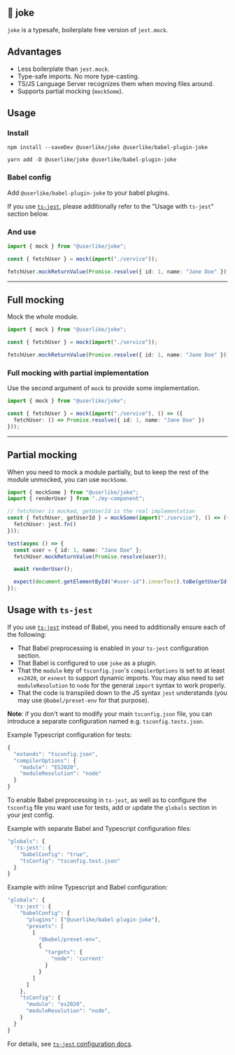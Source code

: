 ## 🍭 joke

`joke` is a typesafe, boilerplate free version of `jest.mock`.

## Advantages

- Less boilerplate than `jest.mock`.
- Type-safe imports. No more type-casting.
- TS/JS Language Server recognizes them when moving files around.
- Supports partial mocking (`mockSome`).

## Usage

### Install

```
npm install --saveDev @userlike/joke @userlike/babel-plugin-joke
```

```
yarn add -D @userlike/joke @userlike/babel-plugin-joke
```

### Babel config

Add `@userlike/babel-plugin-joke` to your babel plugins.

If you use [`ts-jest`](https://www.npmjs.com/package/ts-jest), please additionally refer to the "Usage with `ts-jest`" section below.

### And use

```typescript
import { mock } from "@userlike/joke";

const { fetchUser } = mock(import("./service"));

fetchUser.mockReturnValue(Promise.resolve({ id: 1, name: "Jane Doe" }));
```

---

## Full mocking

Mock the whole module.

```typescript
import { mock } from "@userlike/joke";

const { fetchUser } = mock(import("./service"));

fetchUser.mockReturnValue(Promise.resolve({ id: 1, name: "Jane Doe" }));
```

### Full mocking with partial implementation

Use the second argument of `mock` to provide some implementation.

```typescript
import { mock } from "@userlike/joke";

const { fetchUser } = mock(import("./service"), () => ({
  fetchUser: () => Promise.resolve({ id: 1, name: "Jane Doe" })
}));
```

---

## Partial mocking

When you need to mock a module partially, but to keep the rest of the module unmocked, you can use `mockSome`.

```typescript
import { mockSome } from "@userlike/joke";
import { renderUser } from "./my-component";

// fetchUser is mocked, getUserId is the real implementation
const { fetchUser, getUserId } = mockSome(import("./service"), () => ({
  fetchUser: jest.fn()
}));

test(async () => {
  const user = { id: 1, name: "Jane Doe" };
  fetchUser.mockReturnValue(Promise.resolve(user));

  await renderUser();

  expect(document.getElementById("#user-id").innerText).toBe(getUserId(user));
});
```

## Usage with `ts-jest`

If you use [`ts-jest`](https://www.npmjs.com/package/ts-jest) instead of Babel, you need to additionally ensure each of the following:

- That Babel preprocessing is enabled in your `ts-jest` configuration section.
- That Babel is configured to use `joke` as a plugin.
- That the `module` key of `tsconfig.json`'s `compilerOptions` is set to at least `es2020`, or `esnext` to support dynamic imports. You may also need to set `moduleResolution` to `node` for the general `import` syntax to work properly.
- That the code is transpiled down to the JS syntax `jest` understands (you may use `@babel/preset-env` for that purpose).

**Note**: if you don't want to modify your main `tsconfig.json` file, you can introduce a separate configuration named e.g. `tsconfig.tests.json`.

Example Typescript configuration for tests:

```typescript
{
  "extends": "tsconfig.json",
  "compilerOptions": {
    "module": "ES2020",
    "moduleResolution": "node"
  }
}
```

To enable Babel preprocessing in `ts-jest`, as well as to configure the `tsconfig` file you want use for tests, add or update the `globals` section in your jest config. 

Example with separate Babel and Typescript configuration files:

```typescript
"globals": {
  'ts-jest': {
    "babelConfig": "true",
    "tsConfig": "tsconfig.test.json"
  }
}
```

Example with inline Typescript and Babel configuration:

```typescript
"globals": {
  'ts-jest': {
    "babelConfig": {
      "plugins": ["@userlike/babel-plugin-joke"],
      "presets": [
        [
          "@babel/preset-env",
          {
            "targets": {
              "node": 'current'
            }
          }
        ]
      ]
    },
    "tsConfig": {
      "module": "es2020",
      "moduleResolution": "node",
    }
  }
}
```

For details, see [`ts-jest` configuration docs](https://kulshekhar.github.io/ts-jest/user/config/).
